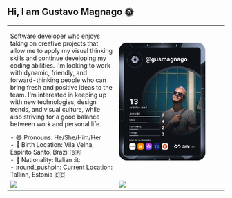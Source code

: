   ## Hi, I am Gustavo Magnago <span>:sun_with_face:</span>
<center>
<table>
  <tr>
    <td width="50%"><p>Software developer who enjoys taking on creative projects that allow me to apply my visual thinking skills and continue developing my coding abilities. I'm looking to work with dynamic, friendly, and forward-thinking people who can bring fresh and positive ideas to the team. I'm interested in keeping up with new technologies, design trends, and visual culture, while also striving for a good balance between work and personal life.</p>
  - 😄 Pronouns: He/She/Him/Her </br>
  - 🥇 Birth Location: Vila Velha, Espírito Santo, Brazil 🇧🇷 </br>
  - 🥈 Nationality: Italian :it: </br>
  - :round_pushpin: Current Location: Tallinn, Estonia 🇪🇪</br>
	  </td>
    <td> <a href="https://app.daily.dev/DailyDevTips"><img src="https://github.com/gusmagnago/gusmagnago/blob/main/devcard.svg" width="200" alt="Gustavo Magnago's Dev Card"/></a></td>

  </tr>  
  <tr>
	    <td><img src="https://github-readme-stats.vercel.app/api?username=gusmagnago&show_icons=true"ons=true ></td>
    <td><img src="https://github-readme-stats.vercel.app/api/top-langs?username=gusmagnago&layout=compact"></td>
</tr>
</table>
</center>
